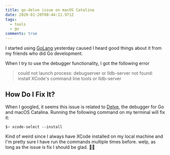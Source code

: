 ```yaml
---
title: go-delve issue on macOS Catalina
date: 2020-01-20T08:44:11.971Z
tags:
  - tools
  - go
comments: true
---
```

I started using [GoLang](https://www.jetbrains.com/go/) yesterday caused I heard good things about it from my friends who did Go development.

When I try to use the debugger functionality, I got the following error


> could not launch process: debugserver or lldb-server not found: install XCode's command line tools or lldb-server


## How Do I Fix It?

When I googled, it seems this issue is related to [Delve](https://github.com/go-delve/delve), the debugger for Go and macOS Catalina. Running the following command on my terminal will fix it:

```
$~ xcode-select --install
```

Kind of weird since I always have XCode installed on my local machine and I'm pretty sure I have run the commands multiple times before. welp, as long as the issue is fix I should be glad. 🤷‍♂️
